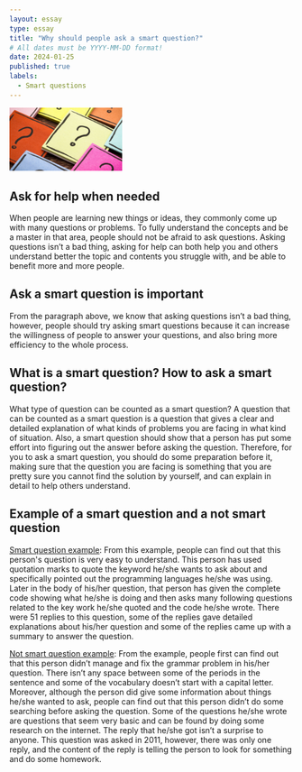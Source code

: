 ```yaml
---
layout: essay
type: essay
title: "Why should people ask a smart question?"
# All dates must be YYYY-MM-DD format!
date: 2024-01-25
published: true
labels:
  - Smart questions
---
```


<img width="200px" class="rounded float-start pe-4" src="../img/pic1.jpeg">

## Ask for help when needed
When people are learning new things or ideas, they commonly come up with many questions or problems. To fully understand the concepts and be a master in that area, people should not be afraid to ask questions. Asking questions isn’t a bad thing, asking for help can both help you and others understand better the topic and contents you struggle with, and be able to benefit more and more people.

## Ask a smart question is important
From the paragraph above, we know that asking questions isn’t a bad thing, however, people should try asking smart questions because it can increase the willingness of people to answer your questions, and also bring more efficiency to the whole process.

## What is a smart question? How to ask a smart question?
What type of question can be counted as a smart question? A question that can be counted as a smart question is a question that gives a clear and detailed explanation of what kinds of problems you are facing in what kind of situation. Also, a smart question should show that a person has put some effort into figuring out the answer before asking the question. Therefore, for you to ask a smart question, you should do some preparation before it, making sure that the question you are facing is something that you are pretty sure you cannot find the solution by yourself, and can explain in detail to help others understand.

## Example of a smart question and a not smart question
[Smart question example]("https://stackoverflow.com/questions/231767/what-does-the-yield-keyword-do-in-python/231855#231855"): 
From this example, people can find out that this person's question is very easy to understand. This person has used quotation marks to quote the keyword he/she wants to ask about and specifically pointed out the programming languages he/she was using. Later in the body of his/her question, that person has given the complete code showing what he/she is doing and then asks many following questions related to the key work he/she quoted and the code he/she wrote. There were 51 replies to this question, some of the replies gave detailed explanations about his/her question and some of the replies came up with a summary to answer the question.

[Not smart question example]("https://stackoverflow.com/questions/6805613/some-questions-about-smart-card"):
From the example, people first can find out that this person didn’t manage and fix the grammar problem in his/her question. There isn’t any space between some of the periods in the sentence and some of the vocabulary doesn’t start with a capital letter. Moreover, although the person did give some information about things he/she wanted to ask, people can find out that this person didn’t do some searching before asking the question. Some of the questions he/she wrote are questions that seem very basic and can be found by doing some research on the internet. The reply that he/she got isn’t a surprise to anyone. This question was asked in 2011, however, there was only one reply, and the content of the reply is telling the person to look for something and do some homework.


